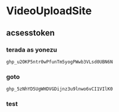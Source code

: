 # VideoUploadSite
## acsesstoken
### terada as yonezu
```
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
```
### goto
```
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
```
### test
